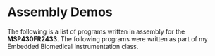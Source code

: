 # Assembly Demos
The following is a list of programs written in assembly for the **MSP430FR2433**. The following programs were written as part of my Embedded Biomedical Instrumentation class.
